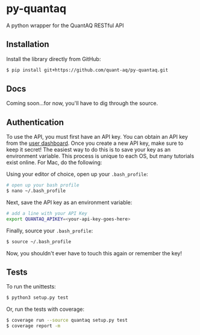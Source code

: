 # py-quantaq
A python wrapper for the QuantAQ RESTful API

## Installation

Install the library directly from GitHub:

```bash
$ pip install git+https://github.com/quant-aq/py-quantaq.git
```

## Docs

Coming soon...for now, you'll have to dig through the source.

## Authentication

To use the API, you must first have an API key. You can obtain an API key from the [user dashboard][1]. Once you create a new API key, make sure to keep it secret! The easiest way to do this is to save your key as an environment variable. This process is unique to each OS, but many tutorials exist online. For Mac, do the following:

Using your editor of choice, open up your `.bash_profile`:
```bash
# open up your bash profile
$ nano ~/.bash_profile
```

Next, save the API key as an environment variable:
```bash
# add a line with your API Key
export QUANTAQ_APIKEY=<your-api-key-goes-here>
```

Finally, source your `.bash_profile`:

```sh
$ source ~/.bash_profile
```

Now, you shouldn't ever have to touch this again or remember the key!

## Tests

To run the unittests:

```sh
$ python3 setup.py test
```

Or, run the tests with coverage:

```sh
$ coverage run --source quantaq setup.py test
$ coverage report -m
```


[1]: https://dev.quant-aq.com/api-keys